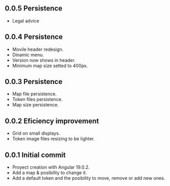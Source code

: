 ## 0.0.5 Persistence
  - Legal advice
  
## 0.0.4 Persistence
  - Movile header redesign.
  - Dinamic menu.
  - Version now shows in header.
  - Minimum map size setted to 400px.

## 0.0.3 Persistence
  - Map file persistence.
  - Token files persistence.
  - Map size persistence.

## 0.0.2 Eficiency improvement

  - Grid on small displays.
  - Token image files resizing to be lighter.

## 0.0.1 Initial commit

  - Proyect creation with Angular 19.0.2.
  - Add a map & posibility to change it.
  - Add a default token and the posibility to move, remove or add new ones.


